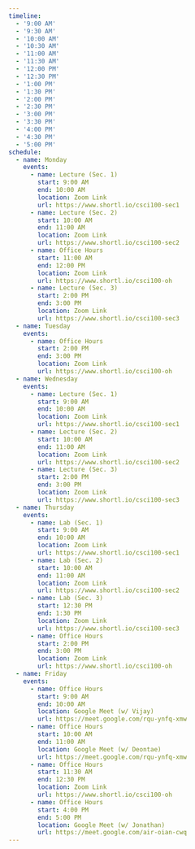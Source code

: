 ```yaml
---
timeline:
  - '9:00 AM'
  - '9:30 AM'
  - '10:00 AM'
  - '10:30 AM'
  - '11:00 AM'
  - '11:30 AM'
  - '12:00 PM'
  - '12:30 PM'
  - '1:00 PM'
  - '1:30 PM'
  - '2:00 PM'
  - '2:30 PM'
  - '3:00 PM'
  - '3:30 PM'
  - '4:00 PM'
  - '4:30 PM'
  - '5:00 PM'
schedule:
  - name: Monday
    events:
      - name: Lecture (Sec. 1)
        start: 9:00 AM
        end: 10:00 AM
        location: Zoom Link
        url: https://www.shortl.io/csci100-sec1
      - name: Lecture (Sec. 2)
        start: 10:00 AM
        end: 11:00 AM
        location: Zoom Link
        url: https://www.shortl.io/csci100-sec2
      - name: Office Hours
        start: 11:00 AM
        end: 12:00 PM
        location: Zoom Link
        url: https://www.shortl.io/csci100-oh
      - name: Lecture (Sec. 3)
        start: 2:00 PM
        end: 3:00 PM
        location: Zoom Link
        url: https://www.shortl.io/csci100-sec3
  - name: Tuesday
    events:
      - name: Office Hours
        start: 2:00 PM
        end: 3:00 PM
        location: Zoom Link
        url: https://www.shortl.io/csci100-oh
  - name: Wednesday
    events:
      - name: Lecture (Sec. 1)
        start: 9:00 AM
        end: 10:00 AM
        location: Zoom Link
        url: https://www.shortl.io/csci100-sec1
      - name: Lecture (Sec. 2)
        start: 10:00 AM
        end: 11:00 AM
        location: Zoom Link
        url: https://www.shortl.io/csci100-sec2
      - name: Lecture (Sec. 3)
        start: 2:00 PM
        end: 3:00 PM
        location: Zoom Link
        url: https://www.shortl.io/csci100-sec3
  - name: Thursday
    events:
      - name: Lab (Sec. 1)
        start: 9:00 AM
        end: 10:00 AM
        location: Zoom Link
        url: https://www.shortl.io/csci100-sec1
      - name: Lab (Sec. 2)
        start: 10:00 AM
        end: 11:00 AM
        location: Zoom Link
        url: https://www.shortl.io/csci100-sec2
      - name: Lab (Sec. 3)
        start: 12:30 PM
        end: 1:30 PM
        location: Zoom Link
        url: https://www.shortl.io/csci100-sec3
      - name: Office Hours
        start: 2:00 PM
        end: 3:00 PM
        location: Zoom Link
        url: https://www.shortl.io/csci100-oh
  - name: Friday
    events:
      - name: Office Hours
        start: 9:00 AM
        end: 10:00 AM
        location: Google Meet (w/ Vijay)
        url: https://meet.google.com/rqu-ynfq-xmw
      - name: Office Hours
        start: 10:00 AM
        end: 11:00 AM
        location: Google Meet (w/ Deontae)
        url: https://meet.google.com/rqu-ynfq-xmw
      - name: Office Hours
        start: 11:30 AM
        end: 12:30 PM
        location: Zoom Link
        url: https://www.shortl.io/csci100-oh
      - name: Office Hours
        start: 4:00 PM
        end: 5:00 PM
        location: Google Meet (w/ Jonathan)
        url: https://meet.google.com/air-oian-cwq
---
```

